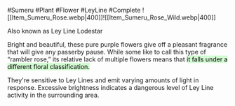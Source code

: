 #Sumeru #Plant #Flower #LeyLine #Complete
![[Item_Sumeru_Rose.webp|400]]![[Item_Sumeru_Rose_Wild.webp|400]]

Also known as Ley Line Lodestar

Bright and beautiful, these pure purple flowers give off a pleasant fragrance that will give any passerby pause. While some like to call this type of “rambler rose,” its relative lack of multiple flowers means that <mark style="background: #BBFABBA6;">it falls under a different floral classification.</mark>

They're sensitive to Ley Lines and emit varying amounts of light in response. Excessive brightness indicates a dangerous level of Ley Line activity in the surrounding area.

